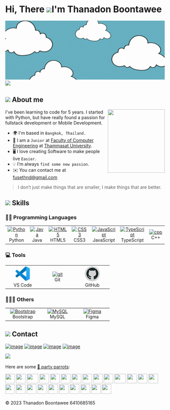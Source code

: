 Hi, There ![](https://user-images.githubusercontent.com/18350557/176309783-0785949b-9127-417c-8b55-ab5a4333674e.gif)I'm Thanadon Boontawee
==================================================================================
<img src="images/fuse-cover.gif" alt="Cover">
<img src="https://user-images.githubusercontent.com/73097560/115834477-dbab4500-a447-11eb-908a-139a6edaec5c.gif"><br>

## <img src = "https://github.com/7oSkaaa/7oSkaaa/blob/main/Images/about_me.gif?raw=true" width = 40px> About me
  <img align="right" src="https://media.giphy.com/media/M9gbBd9nbDrOTu1Mqx/giphy.gif" width = 180px height = 200px/>

I've been learning to code for 5 years. I started with Python, but have really found a passion for fullstack development or Mobile Development.
- 🌍  I'm based in `Bangkok, Thailand.`
- 🌱 I am a `Junior` at [Faculty of Computer Engineering](https://ece.engr.tu.ac.th/) at [Thammasat University](https://tu.ac.th/).
- 🖥️ I love creating Software to make people live `Easier`.
- 💡 I’m always `find some new passion`.
- ✉️  You can contact me at [fusethnd@gmail.com](mailto:fusethnd@gmail.com)
  
> I don’t just make things that are smaller, I make things that are better.

## <img height="35" src="https://cdn3.emoji.gg/emojis/7457-pixel-bear-study.gif"> Skills

### 👨‍💻 Programming Languages

<table>
  <tr>
    <td align="center" width="96">
      <a href="https://www.python.org/" target="_blank" rel="noreferrer">
        <img src="https://raw.githubusercontent.com/danielcranney/readme-generator/main/public/icons/skills/python-colored.svg" width="48" height="48" alt="Python"/>
      </a>
      <br>Python
    </td>
    <td align="center" width="96">
      <a href="https://www.oracle.com/java/" target="_blank" rel="noreferrer">
        <img src="https://raw.githubusercontent.com/danielcranney/readme-generator/main/public/icons/skills/java-colored.svg" width="48" height="48" alt="Java" />
      </a>
      <br>Java
    </td>
    <td align="center" width="96">
      <a href="https://developer.mozilla.org/en-US/docs/Glossary/HTML5" target="_blank" rel="noreferrer"><img src="https://raw.githubusercontent.com/danielcranney/readme-generator/main/public/icons/skills/html5-colored.svg" width="48" height="48" alt="HTML5" /></a>
      <br>HTML5
    </td>
    <td align="center" width="96">
      <a href="https://www.w3.org/TR/CSS/#css" target="_blank" rel="noreferrer"><img src="https://raw.githubusercontent.com/danielcranney/readme-generator/main/public/icons/skills/css3-colored.svg" width="48" height="48" alt="CSS3" /></a>
      <br>CSS3
    </td>
    <td align="center" width="96">
      <a href="https://developer.mozilla.org/en-US/docs/Web/JavaScript" target="_blank" rel="noreferrer"><img src="https://raw.githubusercontent.com/danielcranney/readme-generator/main/public/icons/skills/javascript-colored.svg" width="48" height="48" alt="JavaScript" /></a>
      <br>JavaScript</br>
    </td>
    <td align="center" width="96">
      <a href="https://www.typescriptlang.org/" target="_blank" rel="noreferrer"><img src="https://raw.githubusercontent.com/danielcranney/readme-generator/main/public/icons/skills/typescript-colored.svg" width="48" height="48" alt="TypeScript" /></a>
      <br>TypeScript</br>
    </td>
    <td align="center" width="96">
      <a href="https://cplusplus.com/" target="_blank" rel="noreferrer"><img src="https://raw.githubusercontent.com/danielcranney/readme-generator/main/public/icons/skills/cplusplus-colored.svg" width="48" height="48" alt="cpp" /></a>
      <br>C++</br>
    </td>
    </tr>
</table>

### 💻 Tools

<table>
    <tr>
        <td align="center" width="96">
      <a href="https://code.visualstudio.com/" title="VS-Code"><img src="icons/vscode.png" width="48" height="48" alt="vscode"/></a>
      <br>VS Code
        </td>
        <td align="center" width="96">
      <a href="https://git-scm.com/" target="_blank" rel="noreferrer"> <img src="https://raw.githubusercontent.com/rahul-jha98/github_readme_icons/main/language_and_tools/square/git-scm/git-scm.svg" width="48" height="48" alt="git"/> </a>
      <br>Git
        </td>
        <td align="center" width="96">
      <a href="https://github.com/" title="GitHub"><img src="icons/github.png" width="48" height="48" alt="github"/>
      </a>
      <br>GitHub
        </td>
    </tr>
</table>


### 👨🏽‍💻 Others
<table>
    <tr>
        <td align="center" width="96">
      <a href="https://getbootstrap.com/" target="_blank" rel="noreferrer">
        <img src="https://raw.githubusercontent.com/danielcranney/readme-generator/main/public/icons/skills/bootstrap-colored.svg" width="48" height="48" alt="Bootstrap" />
      </a>
      <br>Bootstrap
        </td>
        <td align="center" width="96">
      <a href="https://www.mysql.com/" target="_blank" rel="noreferrer">
        <img src="https://raw.githubusercontent.com/danielcranney/readme-generator/main/public/icons/skills/mysql-colored.svg" width="48" height="48" alt="MySQL" />
      </a>
      <br>MySQL
        </td>
        <td align="center" width="96">
      <a href="https://www.figma.com/" target="_blank" rel="noreferrer"><img src="https://raw.githubusercontent.com/danielcranney/readme-generator/main/public/icons/skills/figma-colored.svg" width="48" height="48" alt="Figma" /></a>
      </a>
      <br>Figma
        </td>
    </tr>
</table>

## <img height="35" src="https://cdn3.emoji.gg/emojis/6793-pixel-cat.gif"> Contact
<p align="left">

[![image](https://img.shields.io/badge/Facebook-0077B5?style=for-the-badge&logo=Facebook&logoColor=white)](https://www.facebook.com/fuse.thnd)
[![image](https://img.shields.io/badge/Instagram-E4405F?style=for-the-badge&logo=instagram&logoColor=white)](https://www.instagram.com/useafterf/)
[![image](https://img.shields.io/badge/Linkin-1DA1F2?style=for-the-badge&logo=linkedin&logoColor=white)](https://www.linkedin.com/in/fusethnd/)
[![image](https://img.shields.io/badge/Gmail-D14836?style=for-the-badge&logo=gmail&logoColor=white)](mailto:fusethnd@gmail.com)
</p>

<img src="https://user-images.githubusercontent.com/73097560/115834477-dbab4500-a447-11eb-908a-139a6edaec5c.gif"><br>

Here are some [🦜 party parrots](https://cultofthepartyparrot.com):

<div>
    <img src="https://cultofthepartyparrot.com/parrots/hd/githubparrot.gif" width="30" height="30"/>
    <img src="https://cultofthepartyparrot.com/flags/hd/indiaparrot.gif" width="30" height="30"/>
    <img src="https://cultofthepartyparrot.com/parrots/asyncparrot.gif" width="36" height="30"/>
    <img src="https://cultofthepartyparrot.com/parrots/hd/exceptionallyfastparrot.gif" width="30" height="30"/>
    <img src="https://cultofthepartyparrot.com/parrots/hd/60fpsparrot.gif" width="30" height="30"/>
    <img src="https://cultofthepartyparrot.com/parrots/hd/jumpingparrot.gif" width="30" height="30"/>
    <img src="https://cultofthepartyparrot.com/parrots/hd/opensourceparrot.gif" width="30" height="30"/>
    <img src="https://cultofthepartyparrot.com/parrots/hd/dealwithitnowparrot.gif" width="30" height="30"/>
    <img src="https://cultofthepartyparrot.com/parrots/hd/hypnoparrotlight.gif" width="30" height="30"/>
    <img src="https://cultofthepartyparrot.com/parrots/databaseparrot.gif" width="30" height="30"/>
    <img src="https://cultofthepartyparrot.com/parrots/fixparrot.gif" width="36" height="30"/>
    <img src="https://cultofthepartyparrot.com/parrots/hd/laptop_parrot.gif" width="30" height="30"/>
    <img src="https://cultofthepartyparrot.com/parrots/hd/spinningparrot.gif" width="30" height="30"/>
    <img src="https://cultofthepartyparrot.com/parrots/hd/levitationparrot.gif" width="30" height="30"/>
    <img src="https://cultofthepartyparrot.com/parrots/hd/meldparrot.gif" width="30" height="30"/>
    <img src="https://cultofthepartyparrot.com/parrots/slomoparrot.gif" width="30" height="30"/>
    <img src="https://cultofthepartyparrot.com/parrots/hd/moonwalkingparrot.gif" width="30" height="30"/>
    <img src="https://cultofthepartyparrot.com/parrots/hd/stableparrot.gif" width="30" height="30"/>
    <img src="https://cultofthepartyparrot.com/parrots/hd/scienceparrot.gif" width="30" height="30"/>
    <img src="https://cultofthepartyparrot.com/parrots/hd/pirateparrot.gif" width="30" height="30"/>
    <img src="https://cultofthepartyparrot.com/parrots/hd/footballparrot.gif" width="30" height="30"/>
    <img src="https://cultofthepartyparrot.com/parrots/hd/illuminatiparrot.gif" width="30" height="30"/>
    <img src="https://cultofthepartyparrot.com/parrots/hd/hypnoparrotdark.gif" width="30" height="30"/>
    <img src="https://cultofthepartyparrot.com/parrots/hd/mustacheparrot.gif" width="30" height="30"/>
</div>

<br>
© 2023 Thanadon Boontawee 6410685165
